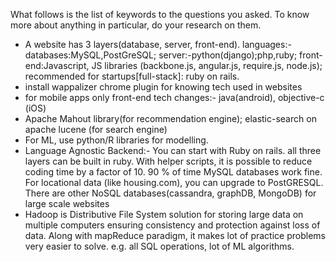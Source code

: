 What follows is the list of keywords to the questions you asked. To know more about anything in particular,  do your research on them.

* A website has 3 layers(database, server, front-end). languages:- databases:MySQL,PostGreSQL; server:-python(django);php,ruby; front-end:Javascript, JS libraries (backbone.js, angular.js, require.js, node.js); recommended for startups[full-stack]: ruby on rails.
* install wappalizer chrome plugin for knowing tech used in websites
* for mobile apps only front-end tech changes:- java(android), objective-c (iOS)
* Apache Mahout library(for recommendation engine); elastic-search on apache lucene (for search engine)
* For ML, use python/R libraries for modelling.
* Language Agnostic Backend:- You can start with Ruby on rails. all three layers can be built in ruby. With helper scripts, it is possible to reduce coding time by a factor of 10.
90 % of time MySQL databases work fine. For locational data (like housing.com), you can upgrade to PostGRESQL. There are other NoSQL databases(cassandra, graphDB, MongoDB) for large scale websites
* Hadoop is Distributive File System solution for storing large data on multiple computers ensuring consistency and protection against loss of data. Along with mapReduce paradigm, it makes lot of practice problems very easier to solve. e.g. all SQL operations, lot of ML algorithms.
